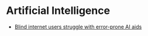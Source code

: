 # Artificial Intelligence

- [Blind internet users struggle with error-prone AI aids](https://www.ft.com/content/3c877c55-b698-43da-a222-8ae183f53078?accessToken=zwAGFX3gMd8gkc88h3xVtphD2tOiIorhg_UweA.MEQCIDGz2yMno2XYTXgK5QdPOjLiQHfD04k5XYFPQn_UjgVbAiAoxbj52bXBd5ilNPVdauz75AxGmDaH4-aufqYtw3CmPQ&sharetype=gift&token=66604dfe-fe8c-45e2-8ab3-901b8b00cc57)
